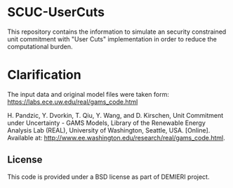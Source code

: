 # SCUC-UserCuts

This repository contains the information to simulate an security constrained unit commitment with "User Cuts" implementation in order to reduce the computational burden.

# Clarification

The input data and original model files were taken form: https://labs.ece.uw.edu/real/gams_code.html

H. Pandzic, Y. Dvorkin, T. Qiu, Y. Wang, and D. Kirschen, Unit Commitment under Uncertainty - GAMS Models, Library of the Renewable Energy Analysis Lab (REAL), University of Washington, Seattle, USA. [Online]. Available at: http://www.ee.washington.edu/research/real/gams_code.html.

## License

This code is provided under a BSD license as part of DEMIERI project.

